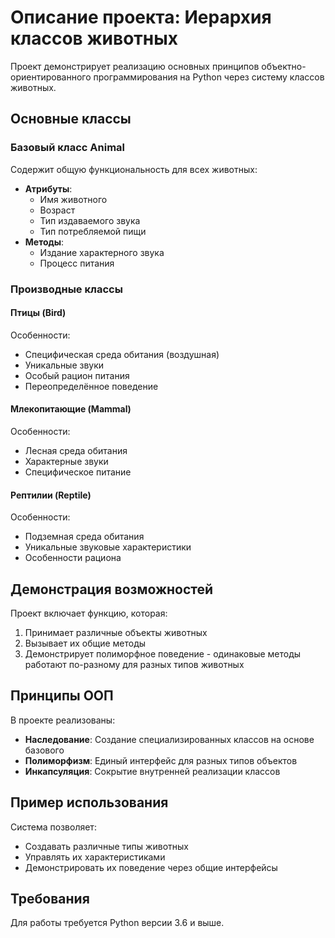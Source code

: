 # Описание проекта: Иерархия классов животных

Проект демонстрирует реализацию основных принципов объектно-ориентированного программирования на Python через систему классов животных.

## Основные классы

### Базовый класс Animal
Содержит общую функциональность для всех животных:
- **Атрибуты**:
  - Имя животного
  - Возраст
  - Тип издаваемого звука
  - Тип потребляемой пищи
- **Методы**:
  - Издание характерного звука
  - Процесс питания

### Производные классы

#### Птицы (Bird)
Особенности:
- Специфическая среда обитания (воздушная)
- Уникальные звуки
- Особый рацион питания
- Переопределённое поведение

#### Млекопитающие (Mammal)
Особенности:
- Лесная среда обитания
- Характерные звуки
- Специфическое питание

#### Рептилии (Reptile)
Особенности:
- Подземная среда обитания
- Уникальные звуковые характеристики
- Особенности рациона

## Демонстрация возможностей

Проект включает функцию, которая:
1. Принимает различные объекты животных
2. Вызывает их общие методы
3. Демонстрирует полиморфное поведение - одинаковые методы работают по-разному для разных типов животных

## Принципы ООП

В проекте реализованы:
- **Наследование**: Создание специализированных классов на основе базового
- **Полиморфизм**: Единый интерфейс для разных типов объектов
- **Инкапсуляция**: Сокрытие внутренней реализации классов

## Пример использования

Система позволяет:
- Создавать различные типы животных
- Управлять их характеристиками
- Демонстрировать их поведение через общие интерфейсы

## Требования
Для работы требуется Python версии 3.6 и выше.
